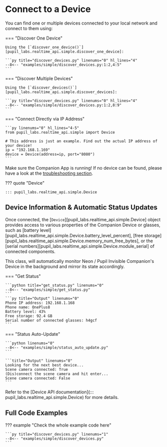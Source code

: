 # Connect to a Device

You can find one or multiple devices connected to your local network and connect to them using:

=== "Discover One Device"

    Using the [`discover_one_device()`][pupil_labs.realtime_api.simple.discover_one_device]:

    ```py title="discover_devices.py" linenums="0" hl_lines="4"
    --8<-- "examples/simple/discover_devices.py:1:2,4:5"
    ```

=== "Discover Multiple Devices"

    Using the [`discover_devices()`][pupil_labs.realtime_api.simple.discover_devices]:

    ```py title="discover_devices.py" linenums="0" hl_lines="4"
    --8<-- "examples/simple/discover_devices.py:1:2,8:9"
    ```

=== "Connect Directly via IP Address"

    ```py linenums="0" hl_lines="4-5"
    from pupil_labs.realtime_api.simple import Device

    # This address is just an example. Find out the actual IP address of your device!
    ip = "192.168.1.169"
    device = Device(address=ip, port="8080")
    ```

Make sure the Companion App is running! If no device can be found, please have a look at the [troubleshooting section](../../troubleshooting.md).

??? quote "Device"

    ::: pupil_labs.realtime_api.simple.Device

## Device Information & Automatic Status Updates

Once connected, the [`Device`][pupil_labs.realtime_api.simple.Device] object provides access to various properties of the Companion Device or glasses, such as [battery level][pupil_labs.realtime_api.simple.Device.battery_level_percent], [free storage][pupil_labs.realtime_api.simple.Device.memory_num_free_bytes], or the [serial numbers][pupil_labs.realtime_api.simple.Device.module_serial] of connected components.

This class, will automatically monitor Neon / Pupil Invisible Companion's Device in the background and mirror its state accordingly.

=== "Get Status"

    ```python title="get_status.py" linenums="0"
    --8<-- "examples/simple/get_status.py"
    ```
    ```py title="Output" linenums="0"
    Phone IP address: 192.168.1.168
    Phone name: OnePlus8
    Battery level: 43%
    Free storage: 92.4 GB
    Serial number of connected glasses: h4gcf
    ```

=== "Status Auto-Update"

    ```python linenums="0"
    --8<-- "examples/simple/status_auto_update.py"
    ```

    ```title="Output" linenums="0"
    Looking for the next best device...
    Scene camera connected: True
    (Dis)connect the scene camera and hit enter...
    Scene camera connected: False
    ```

Refer to the [Device API documentation](::: pupil_labs.realtime_api.simple.Device) for more details.

## Full Code Examples

??? example "Check the whole example code here"

    ```py title="discover_devices.py" linenums="1"
    --8<-- "examples/simple/discover_devices.py"
    ```
